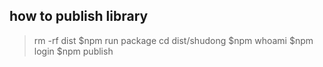 ## how to publish library

> rm -rf dist
> $npm run package
> cd dist/shudong
> $npm whoami
> $npm login
> $npm publish

